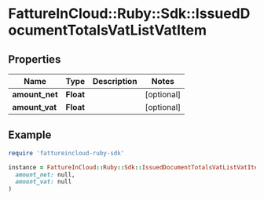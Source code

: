 # FattureInCloud::Ruby::Sdk::IssuedDocumentTotalsVatListVatItem

## Properties

| Name | Type | Description | Notes |
| ---- | ---- | ----------- | ----- |
| **amount_net** | **Float** |  | [optional] |
| **amount_vat** | **Float** |  | [optional] |

## Example

```ruby
require 'fattureincloud-ruby-sdk'

instance = FattureInCloud::Ruby::Sdk::IssuedDocumentTotalsVatListVatItem.new(
  amount_net: null,
  amount_vat: null
)
```

